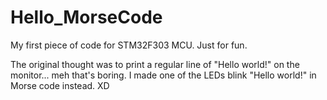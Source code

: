 # Hello_MorseCode
My first piece of code for STM32F303 MCU. Just for fun.

The original thought was to print a regular line of "Hello world!" on the monitor... meh that's boring. I made one of the LEDs blink "Hello world!" in Morse code instead. XD
